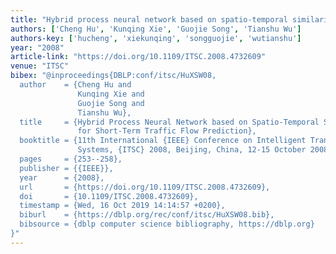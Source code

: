 ```yaml
---
title: "Hybrid process neural network based on spatio-temporal similarities for short-term traffic flow prediction"
authors: ['Cheng Hu', 'Kunqing Xie', 'Guojie Song', 'Tianshu Wu']
authors-key: ['hucheng', 'xiekunqing', 'songguojie', 'wutianshu']
year: "2008"
article-link: "https://doi.org/10.1109/ITSC.2008.4732609"
venue: "ITSC"
bibex: "@inproceedings{DBLP:conf/itsc/HuXSW08,
  author    = {Cheng Hu and
               Kunqing Xie and
               Guojie Song and
               Tianshu Wu},
  title     = {Hybrid Process Neural Network based on Spatio-Temporal Similarities
               for Short-Term Traffic Flow Prediction},
  booktitle = {11th International {IEEE} Conference on Intelligent Transportation
               Systems, {ITSC} 2008, Beijing, China, 12-15 October 2008},
  pages     = {253--258},
  publisher = {{IEEE}},
  year      = {2008},
  url       = {https://doi.org/10.1109/ITSC.2008.4732609},
  doi       = {10.1109/ITSC.2008.4732609},
  timestamp = {Wed, 16 Oct 2019 14:14:57 +0200},
  biburl    = {https://dblp.org/rec/conf/itsc/HuXSW08.bib},
  bibsource = {dblp computer science bibliography, https://dblp.org}
}"
---
```

